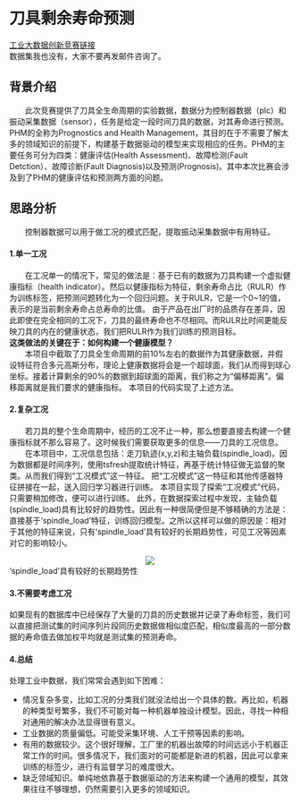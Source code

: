 # 刀具剩余寿命预测
[工业大数据创新竞赛链接](http://www.industrial-bigdata.com/competition/competitionAction!showDetail34.action?competition.competitionId=3)  
数据集我也没有，大家不要再发邮件咨询了。
## 背景介绍 ##
　　此次竞赛提供了刀具全生命周期的实验数据，数据分为控制器数据（plc）和振动采集数据（sensor），任务是给定一段时间刀具的数据，对其寿命进行预测。
PHM的全称为Prognostics and Health Management，其目的在于不需要了解太多的领域知识的前提下，构建基于数据驱动的模型来实现相应的任务。PHM的主要任务可分为四类：健康评估(Health Assessment)、故障检测(Fault Detction）、故障诊断(Fault Diagnosis)以及预测(Prognosis)。其中本次比赛会涉及到了PHM的健康评估和预测两方面的问题。

## 思路分析 ##
　　控制器数据可以用于做工况的模式匹配，提取振动采集数据中有用特征。

#### 1.单一工况
 　　在工况单一的情况下，常见的做法是：基于已有的数据为刀具构建一个虚拟健康指标（health indicator）。然后以健康指标为特征，剩余寿命占比（RULR）作为训练标签，把预测问题转化为一个回归问题。关于RULR，它是一个0~1的值，表示的是当前剩余寿命占总寿命的比值。
     由于产品在出厂时的品质存在差异，因此即使在完全相同的工况下，刀具的最终寿命也不尽相同。而RULR比时间更能反映刀具的内在的健康状态，我们把RULR作为我们训练的预测目标。  
   **这类做法的关键在于：如何构建一个健康模型？**  
　　本项目中截取了刀具全生命周期的前10%左右的数据作为其健康数据，并假设特征符合多元高斯分布，理论上健康数据将会是一个超球面，我们从而得到球心坐标。接着计算剩余的90%的数据到超球面的距离，我们称之为“偏移距离”。偏移距离就是我们要求的健康指标。
本项目的代码实现了上述方法。

#### 2.复杂工况
　　若刀具的整个生命周期中，经历的工况不止一种，那么想要直接去构建一个健康指标就不那么容易了。这时候我们需要获取更多的信息——刀具的工况信息。
　　在本项目中，工况信息包括：走刀轨迹(x,y,z)和主轴负载(spindle_load)。因为数据都是时间序列，使用tsfresh提取统计特征，再基于统计特征做无监督的聚类。从而我们得到“工况模式”这一特征。
把“工况模式”这一特征和其他传感器特征拼接在一起，送入回归学习器进行训练。
本项目实现了探索“工况模式”代码，只需要稍加修改，便可以进行训练。
此外，在数据探索过程中发现，主轴负载(spindle_load)具有比较好的趋势性。因此有一种很简便但是不够精确的方法是：直接基于‘spindle_load’特征，训练回归模型。之所以这样可以做的原因是：相对于其他的特征来说，只有‘spindle_load’具有较好的长期趋势性，可见工况等因素对它的影响较小。  
 <div align=center><img  src="https://github.com/ultimatejoe/rul_of_cutter/blob/master/splendid_load%E8%B6%8B%E5%8A%BF%E6%80%A7.PNG"/>
 </div>  
 ‘spindle_load’具有较好的长期趋势性
 
#### 3.不需要考虑工况
如果现有的数据库中已经保存了大量的刀具的历史数据并记录了寿命标签，我们可以直接把测试集的时间序列片段同历史数据做相似度匹配，相似度最高的一部分数据的寿命值去做加权平均就是测试集的预测寿命。

#### 4.总结
处理工业中数据，我们常常会遇到如下困难：

 - 情况复杂多变，比如工况的分类我们就没法给出一个具体的数。再比如，机器的种类型号繁多，我们不可能对每一种机器单独设计模型。因此，寻找一种相对通用的解决办法显得很有意义。
 - 工业数据的质量偏低。可能受采集环境、人工干预等因素的影响。
 - 有用的数据较少。这个很好理解，工厂里的机器出故障的时间远远小于机器正常工作的时间。很多情况下，我们面对的可能都是新进的机器，因此可以拿来训练的标签少，进行有监督学习的难度很大。
 - 缺乏领域知识。单纯地依靠基于数据驱动的方法来构建一个通用的模型，其效果往往不够理想，仍然需要引入更多的领域知识。
 
 


